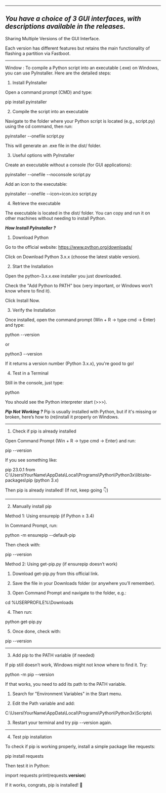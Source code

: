 ----------------------------------
**_You have a choice of 3 GUI interfaces, with descriptions available in the releases._**
----------------------------------

Sharing Multiple Versions of the GUI Interface.

Each version has different features but retains the main functionality of flashing a partition via Fastboot.

-----------------------------------
Window : 
To compile a Python script into an executable (.exe) on Windows, you can use PyInstaller. Here are the detailed steps:

1. Install PyInstaller

Open a command prompt (CMD) and type:

pip install pyinstaller

2. Compile the script into an executable

Navigate to the folder where your Python script is located (e.g., script.py) using the cd command, then run:

pyinstaller --onefile script.py

This will generate an .exe file in the dist/ folder.

3. Useful options with PyInstaller

Create an executable without a console (for GUI applications):

pyinstaller --onefile --noconsole script.py

Add an icon to the executable:

pyinstaller --onefile --icon=icon.ico script.py


4. Retrieve the executable

The executable is located in the dist/ folder. You can copy and run it on other machines without needing to install Python.

**_How Install PyInstaller ?_**
1. Download Python

Go to the official website: https://www.python.org/downloads/

Click on Download Python 3.x.x (choose the latest stable version).


2. Start the Installation

Open the python-3.x.x.exe installer you just downloaded.

Check the "Add Python to PATH" box (very important, or Windows won’t know where to find it).

Click Install Now.


3. Verify the Installation

Once installed, open the command prompt (Win + R → type cmd → Enter) and type:

python --version

or

python3 --version

If it returns a version number (Python 3.x.x), you're good to go!

4. Test in a Terminal

Still in the console, just type:

python

You should see the Python interpreter start (>>>).

**_Pip Not Working ?_**
Pip is usually installed with Python, but if it's missing or broken, here’s how to (re)install it properly on Windows.


---

1. Check if pip is already installed

Open Command Prompt (Win + R → type cmd → Enter) and run:

pip --version

If you see something like:

pip 23.0.1 from C:\Users\YourName\AppData\Local\Programs\Python\Python3x\lib\site-packages\pip (python 3.x)

Then pip is already installed! (If not, keep going 👇)


---

2. Manually install pip

Method 1: Using ensurepip (if Python ≥ 3.4)

In Command Prompt, run:

python -m ensurepip --default-pip

Then check with:

pip --version

Method 2: Using get-pip.py (if ensurepip doesn’t work)

1. Download get-pip.py from this official link.


2. Save the file in your Downloads folder (or anywhere you’ll remember).


3. Open Command Prompt and navigate to the folder, e.g.:

cd %USERPROFILE%\Downloads


4. Then run:

python get-pip.py


5. Once done, check with:

pip --version




---

3. Add pip to the PATH variable (if needed)

If pip still doesn’t work, Windows might not know where to find it. Try:

python -m pip --version

If that works, you need to add its path to the PATH variable.

1. Search for "Environment Variables" in the Start menu.


2. Edit the Path variable and add:

C:\Users\YourName\AppData\Local\Programs\Python\Python3x\Scripts\


3. Restart your terminal and try pip --version again.




---

4. Test pip installation

To check if pip is working properly, install a simple package like requests:

pip install requests

Then test it in Python:

import requests
print(requests.__version__)

If it works, congrats, pip is installed! 🎉



